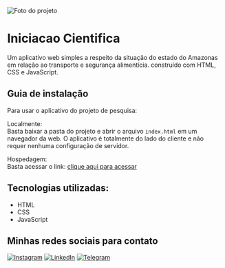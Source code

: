 ![Foto do projeto](https://github.com/lezzin/iniciacao_cientifica/assets/103830032/0f5e4864-dabe-4c1d-9a07-dbc4d9bc8c09)

# Iniciacao Cientifica

Um aplicativo web simples a respeito da situação do estado do Amazonas em relação ao transporte e segurança alimentícia. construído com HTML, CSS e JavaScript.

## Guia de instalação

Para usar o aplicativo do projeto de pesquisa:

Localmente:<br>
Basta baixar a pasta do projeto e abrir o arquivo `index.html` em um navegador da web. O aplicativo é totalmente do lado do cliente e não requer nenhuma configuração de servidor.

Hospedagem:<br>
Basta acessar o link: [clique aqui para acessar](https://iniciacao-cientifica.vercel.app/)

## Tecnologias utilizadas:

* HTML
* CSS
* JavaScript

## Minhas redes sociais para contato

[![Instagram](https://img.shields.io/badge/Instagram-E4405F?style=for-the-badge&logo=instagram&logoColor=white)](https://www.instagram.com/leandroadrian_/)
[![LinkedIn](https://img.shields.io/badge/LinkedIn-0077B5?style=for-the-badge&logo=linkedin&logoColor=white)](https://www.linkedin.com/in/leandro-adrian)
[![Telegram](https://img.shields.io/badge/Telegram-2CA5E0?style=for-the-badge&logo=telegram&logoColor=white)](https://t.me/LeandroAdrian)
